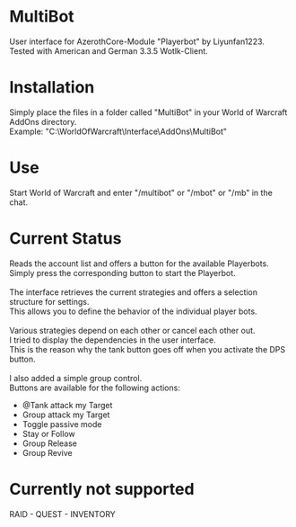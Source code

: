 # MultiBot
User interface for AzerothCore-Module "Playerbot" by Liyunfan1223.<br>
Tested with American and German 3.3.5 Wotlk-Client.
# Installation
Simply place the files in a folder called "MultiBot" in your World of Warcraft AddOns directory.<br>
Example: "C:\WorldOfWarcraft\Interface\AddOns\MultiBot"
# Use
Start World of Warcraft and enter "/multibot" or "/mbot" or "/mb" in the chat.
# Current Status
Reads the account list and offers a button for the available Playerbots.<br>
Simply press the corresponding button to start the Playerbot.<br><br>
The interface retrieves the current strategies and offers a selection structure for settings.<br>
This allows you to define the behavior of the individual player bots.<br><br>
Various strategies depend on each other or cancel each other out.<br>
I tried to display the dependencies in the user interface.<br>
This is the reason why the tank button goes off when you activate the DPS button.<br><br>
I also added a simple group control.<br>
Buttons are available for the following actions:<br>
- @Tank attack my Target
- Group attack my Target
- Toggle passive mode
- Stay or Follow
- Group Release
- Group Revive
# Currently not supported
RAID - QUEST - INVENTORY
